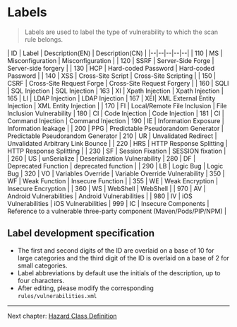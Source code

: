 # Labels
> Labels are used to label the type of vulnerability to which the scan rule belongs.

| ID | Label | Description(EN) | Description(CN) |
|--|--|--|--|--|
| 110 | MS | Misconfiguration | Misconfiguration |
| 120 | SSRF | Server-Side Forge | Server-side forgery |
| 130 | HCP | Hard-coded Password | Hard-coded Password |
| 140 | XSS | Cross-Site Script | Cross-Site Scripting |
| 150 | CSRF | Cross-Site Request Forge | Cross-Site Request Forgery |
| 160 | SQLI | SQL Injection | SQL Injection
| 163 | XI | Xpath Injection | Xpath Injection
| 165 | LI | LDAP Injection | LDAP Injection
| 167 | XEI| XML External Entity Injection | XML Entity Injection |
| 170 | FI | Local/Remote File Inclusion | File Inclusion Vulnerability
| 180 | CI | Code Injection | Code Injection
| 181 | CI | Command Injection | Command Injection
| 190 | IE | Information Exposure | Information leakage |
| 200 | PPG | Predictable Pseudorandom Generator | Predictable Pseudorandom Generator
| 210 | UR | Unvalidated Redirect | Unvalidated Arbitrary Link Bounce |
| 220 | HRS | HTTP Response Splitting | HTTP Response Splitting |
| 230 | SF | Session Fixation | SESSION fixation |
| 260 | US | unSerialize | Deserialization Vulnerability
| 280 | DF | Deprecated Function | deprecated function |
| 290 | LB | Logic Bug | Logic Bug
| 320 | VO | Variables Override | Variable Override Vulnerability
| 350 | WF | Weak Function | Insecure Function |
| 355 | WE | Weak Encryption | Insecure Encryption |
| 360 | WS | WebShell | WebShell |
| 970 | AV | Android Vulnerabilities | Android Vulnerabilities |
| 980 | IV | iOS Vulnerabilities | iOS Vulnerabilities
| 999 | IC | Insecure Components | Reference to a vulnerable three-party component (Maven/Pods/PIP/NPM) |

## Label development specification
- The first and second digits of the ID are overlaid on a base of 10 for large categories and the third digit of the ID is overlaid on a base of 2 for small categories.
- Label abbreviations by default use the initials of the description, up to four characters.
- After editing, please modify the corresponding `rules/vulnerabilities.xml`

---
Next chapter: [Hazard Class Definition](http://cobra.feei.cn/level)
